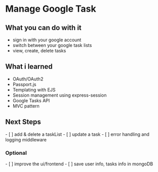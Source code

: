 <h1>Manage Google Task</h1>

<h2>What you can do with it</h2>
<ul>
<li>sign in with your google account</li>
<li>switch between your google task lists</li>
<li>view, create, delete tasks</li>
</ul>

<h2>What i learned</h2>
<ul>
<li>OAuth/OAuth2</li>
<li>Passport.js</li>
<li>Templating with EJS</li>
<li>Session management using express-session</li>
<li>Google Tasks API</li>
<li>MVC pattern</li>
</ul>

<h2>Next Steps</h2>
- [ ] add & delete a taskList
- [ ] update a task
- [ ] error handling and logging middleware

<h3>Optional</h3>
- [ ] improve the ui/frontend
- [ ] save user info, tasks info in mongoDB